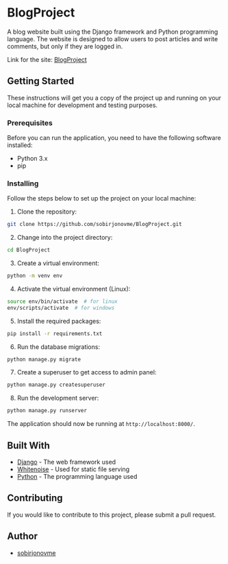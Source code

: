 # BlogProject

A blog website built using the Django framework and Python programming language. The website is designed to allow users to post articles and write comments, but only if they are logged in.

Link for the site: [BlogProject](https://blogproject1.pythonanywhere.com/)

## Getting Started

These instructions will get you a copy of the project up and running on your local machine for development and testing purposes.

### Prerequisites

Before you can run the application, you need to have the following software installed:

- Python 3.x
- pip

### Installing

Follow the steps below to set up the project on your local machine:

1. Clone the repository:


``` bash
git clone https://github.com/sobirjonovme/BlogProject.git
```


2. Change into the project directory:

``` bash
cd BlogProject
```


3. Create a virtual environment:

``` bash
python -m venv env
```

 
4. Activate the virtual environment (Linux):

``` bash
source env/bin/activate  # for linux
env/scripts/activate  # for windows
```


5. Install the required packages:

``` bash
pip install -r requirements.txt
```


6. Run the database migrations:

``` bash
python manage.py migrate
```


7. Create a superuser to get access to admin panel:
``` bash
python manage.py createsuperuser
```


8. Run the development server:

``` bash
python manage.py runserver
```


The application should now be running at `http://localhost:8000/`.

## Built With

- [Django](https://www.djangoproject.com) - The web framework used
- [Whitenoise](http://whitenoise.evans.io/en/stable/) - Used for static file serving
- [Python](https://www.python.org) - The programming language used

## Contributing

If you would like to contribute to this project, please submit a pull request.

## Author

- [sobirjonovme](https://github.com/sobirjonovme)
